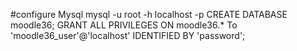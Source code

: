 #configure Mysql
mysql -u  root -h localhost -p
CREATE DATABASE moodle36;
GRANT ALL PRIVILEGES ON moodle36.* To 'moodle36_user'@'localhost' IDENTIFIED BY 'password';


